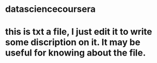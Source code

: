 # datasciencecoursera
# this is txt a file, I just edit it to write some discription on it. It may be useful for knowing about the file. 
